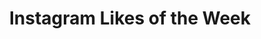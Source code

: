 ---
layout: post
title: 'Instagram Likes of the Week'
custom_type: 'three_image'
image_a_url: '/images/insta-like-a.jpg'
image_a_link: 'http://instagram.com/'
image_b_url: '/images/insta-like-b.jpg'
image_b_link: 'http://instagram.com/'
image_c_url: '/images/insta-like-c.jpg'
image_c_link: 'http://instagram.com/'
---